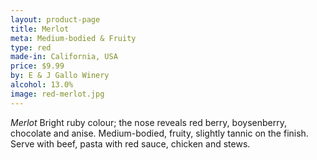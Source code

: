 ```yaml
---
layout: product-page
title: Merlot
meta: Medium-bodied & Fruity
type: red
made-in: California, USA
price: $9.99
by: E & J Gallo Winery
alcohol: 13.0%
image: red-merlot.jpg
---
```


*Merlot* Bright ruby colour; the nose reveals red berry, boysenberry, chocolate and anise. Medium-bodied, fruity, slightly tannic on the finish. Serve with beef, pasta with red sauce, chicken and stews. 